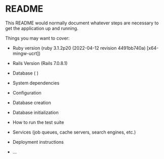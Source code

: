 # README

This README would normally document whatever steps are necessary to get the
application up and running.

Things you may want to cover:

* Ruby version (ruby 3.1.2p20 (2022-04-12 revision 4491bb740a) [x64-mingw-ucrt])
* Rails Version (Rails 7.0.8.1)
* Database ( )

* System dependencies

* Configuration

* Database creation

* Database initialization

* How to run the test suite

* Services (job queues, cache servers, search engines, etc.)

* Deployment instructions

* ...

